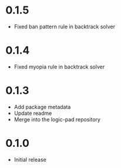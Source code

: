 # 0.1.5

- Fixed ban pattern rule in backtrack solver

# 0.1.4

- Fixed myopia rule in backtrack solver

# 0.1.3

- Add package metadata
- Update readme
- Merge into the logic-pad repository

# 0.1.0

- Initial release
